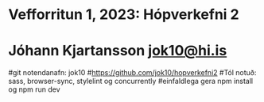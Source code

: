 # Vefforritun 1, 2023: Hópverkefni 2
# Jóhann Kjartansson jok10@hi.is
#git notendanafn: jok10
#https://github.com/jok10/hopverkefni2
#Tól notuð: sass, browser-sync, stylelint og concurrently
#einfaldlega gera npm install og npm run dev